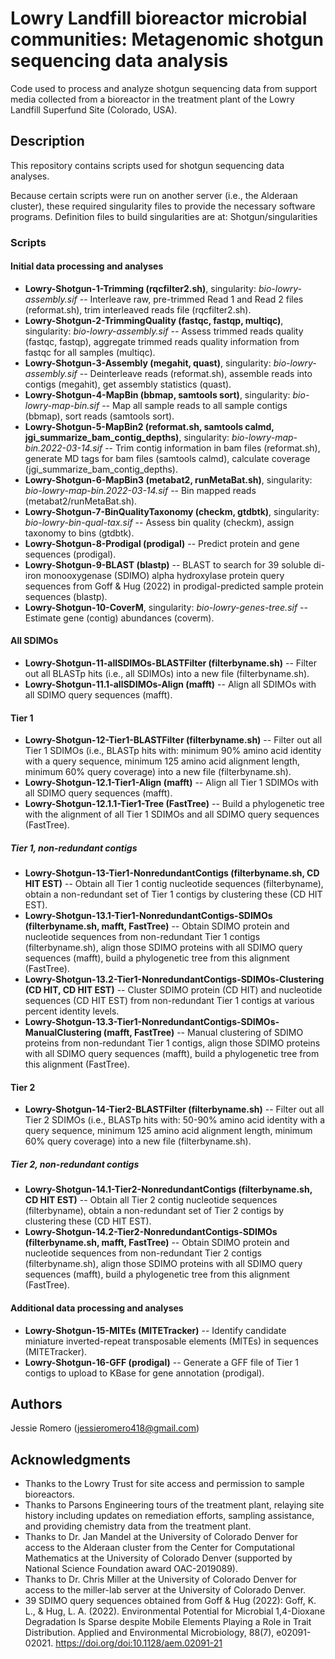 # Lowry Landfill bioreactor microbial communities: Metagenomic shotgun sequencing data analysis 

Code used to process and analyze shotgun sequencing data from support media collected from a bioreactor in the treatment plant of the Lowry Landfill Superfund Site (Colorado, USA).

## Description

This repository contains scripts used for shotgun sequencing data analyses. 

Because certain scripts were run on another server (i.e., the Alderaan cluster), these required singularity files to provide the necessary software programs. Definition files to build singularities are at: Shotgun/singularities

### Scripts
#### Initial data processing and analyses
* **Lowry-Shotgun-1-Trimming (rqcfilter2.sh)**, singularity: *bio-lowry-assembly.sif* -- Interleave raw, pre-trimmed Read 1 and Read 2 files (reformat.sh), trim interleaved reads file (rqcfilter2.sh). 
* **Lowry-Shotgun-2-TrimmingQuality (fastqc, fastqp, multiqc)**, singularity: *bio-lowry-assembly.sif* -- Assess trimmed reads quality (fastqc, fastqp), aggregate trimmed reads quality information from fastqc for all samples (multiqc).
* **Lowry-Shotgun-3-Assembly (megahit, quast)**, singularity: *bio-lowry-assembly.sif* -- Deinterleave reads (reformat.sh), assemble reads into contigs (megahit), get assembly statistics (quast).
* **Lowry-Shotgun-4-MapBin (bbmap, samtools sort)**, singularity: *bio-lowry-map-bin.sif* -- Map all sample reads to all sample contigs (bbmap), sort reads (samtools sort).
* **Lowry-Shotgun-5-MapBin2 (reformat.sh, samtools calmd, jgi_summarize_bam_contig_depths)**, singularity: *bio-lowry-map-bin.2022-03-14.sif* -- Trim contig information in bam files (reformat.sh), generate MD tags for bam files (samtools calmd), calculate coverage (jgi_summarize_bam_contig_depths).
* **Lowry-Shotgun-6-MapBin3 (metabat2, runMetaBat.sh)**, singularity: *bio-lowry-map-bin.2022-03-14.sif* -- Bin mapped reads (metabat2/runMetaBat.sh).
* **Lowry-Shotgun-7-BinQualityTaxonomy (checkm, gtdbtk)**, singularity: *bio-lowry-bin-qual-tax.sif* -- Assess bin quality (checkm), assign taxonomy to bins (gtdbtk).
* **Lowry-Shotgun-8-Prodigal (prodigal)** -- Predict protein and gene sequences (prodigal).
* **Lowry-Shotgun-9-BLAST (blastp)** -- BLAST to search for 39 soluble di-iron monooxygenase (SDIMO) alpha hydroxylase protein query sequences from Goff & Hug (2022) in prodigal-predicted sample protein sequences (blastp).
* **Lowry-Shotgun-10-CoverM**, singularity: *bio-lowry-genes-tree.sif* -- Estimate gene (contig) abundances (coverm).

#### All SDIMOs
* **Lowry-Shotgun-11-allSDIMOs-BLASTFilter (filterbyname.sh)** -- Filter out all BLASTp hits (i.e., all SDIMOs) into a new file (filterbyname.sh).
* **Lowry-Shotgun-11.1-allSDIMOs-Align (mafft)** -- Align all SDIMOs with all SDIMO query sequences (mafft).

#### Tier 1
* **Lowry-Shotgun-12-Tier1-BLASTFilter (filterbyname.sh)** -- Filter out all Tier 1 SDIMOs (i.e., BLASTp hits with: minimum 90% amino acid identity with a query sequence, minimum 125 amino acid alignment length, minimum 60% query coverage) into a new file (filterbyname.sh).
* **Lowry-Shotgun-12.1-Tier1-Align (mafft)** -- Align all Tier 1 SDIMOs with all SDIMO query sequences (mafft).
* **Lowry-Shotgun-12.1.1-Tier1-Tree (FastTree)** -- Build a phylogenetic tree with the alignment of all Tier 1 SDIMOs and all SDIMO query sequences (FastTree).
##### Tier 1, non-redundant contigs
* **Lowry-Shotgun-13-Tier1-NonredundantContigs (filterbyname.sh, CD HIT EST)** -- Obtain all Tier 1 contig nucleotide sequences (filterbyname), obtain a non-redundant set of Tier 1 contigs by clustering these (CD HIT EST).
* **Lowry-Shotgun-13.1-Tier1-NonredundantContigs-SDIMOs (filterbyname.sh, mafft, FastTree)** -- Obtain SDIMO protein and nucleotide sequences from non-redundant Tier 1 contigs (filterbyname.sh), align those SDIMO proteins with all SDIMO query sequences (mafft), build a phylogenetic tree from this alignment (FastTree).
* **Lowry-Shotgun-13.2-Tier1-NonredundantContigs-SDIMOs-Clustering (CD HIT, CD HIT EST)** -- Cluster SDIMO protein (CD HIT) and nucleotide sequences (CD HIT EST) from non-redundant Tier 1 contigs at various percent identity levels.
* **Lowry-Shotgun-13.3-Tier1-NonredundantContigs-SDIMOs-ManualClustering (mafft, FastTree)** -- Manual clustering of SDIMO proteins from non-redundant Tier 1 contigs, align those SDIMO proteins with all SDIMO query sequences (mafft), build a phylogenetic tree from this alignment (FastTree).

#### Tier 2
* **Lowry-Shotgun-14-Tier2-BLASTFilter (filterbyname.sh)** -- Filter out all Tier 2 SDIMOs (i.e., BLASTp hits with: 50-90% amino acid identity with a query sequence, minimum 125 amino acid alignment length, minimum 60% query coverage) into a new file (filterbyname.sh).
##### Tier 2, non-redundant contigs
* **Lowry-Shotgun-14.1-Tier2-NonredundantContigs (filterbyname.sh, CD HIT EST)** -- Obtain all Tier 2 contig nucleotide sequences (filterbyname), obtain a non-redundant set of Tier 2 contigs by clustering these (CD HIT EST).
* **Lowry-Shotgun-14.2-Tier2-NonredundantContigs-SDIMOs (filterbyname.sh, mafft, FastTree)** -- Obtain SDIMO protein and nucleotide sequences from non-redundant Tier 2 contigs (filterbyname.sh), align those SDIMO proteins with all SDIMO query sequences (mafft), build a phylogenetic tree from this alignment (FastTree).

#### Additional data processing and analyses
* **Lowry-Shotgun-15-MITEs (MITETracker)** -- Identify candidate miniature inverted-repeat transposable elements (MITEs) in sequences (MITETracker). 
* **Lowry-Shotgun-16-GFF (prodigal)** -- Generate a GFF file of Tier 1 contigs to upload to KBase for gene annotation (prodigal).

## Authors

Jessie Romero (jessieromero418@gmail.com) 

## Acknowledgments

* Thanks to the Lowry Trust for site access and permission to sample bioreactors.
* Thanks to Parsons Engineering tours of the treatment plant, relaying site history including updates 
on remediation efforts, sampling assistance, and providing chemistry data from the treatment 
plant.
* Thanks to Dr. Jan Mandel at the University of Colorado Denver for access to the Alderaan cluster from the Center for Computational Mathematics at the University of Colorado Denver (supported by National Science Foundation award OAC-2019089).
* Thanks to Dr. Chris Miller at the University of Colorado Denver for access to the miller-lab server at the University of Colorado Denver.
* 39 SDIMO query sequences obtained from Goff & Hug (2022): Goff, K. L., & Hug, L. A. (2022). Environmental Potential for Microbial 1,4-Dioxane 
Degradation Is Sparse despite Mobile Elements Playing a Role in Trait Distribution. Applied and 
Environmental Microbiology, 88(7), e02091-02021. https://doi.org/doi:10.1128/aem.02091-21
